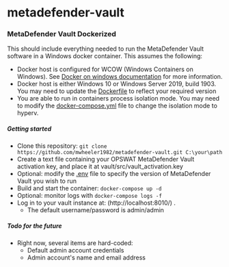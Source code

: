 # metadefender-vault

### MetaDefender Vault Dockerized
This should include everything needed to run the MetaDefender Vault software in a Windows docker container. This assumes the following:
- Docker host is configured for WCOW (Windows Containers on Windows). See [Docker on windows documentation](https://docs.docker.com/docker-for-windows/#switch-between-windows-and-linux-containers) for more information.
- Docker host is either Windows 10 or Windows Server 2019, build 1903. You may need to update the [Dockerfile](vault/Dockerfile) to reflect your required version
- You are able to run in containers process isolation mode. You may need to modify the [docker-compose.yml](docker-compose.yml) file to change the isolation mode to hyperv.

##### Getting started
- Clone this repository: `git clone https://github.com/mwheeler1982/metadefender-vault.git C:\your\path`
- Create a text file containing your OPSWAT MetaDefender Vault activation key, and place it at vault/src/vault_activation.key
- Optional: modify the [.env](.env) file to specify the version of MetaDefender Vault you wish to run
- Build and start the container: `docker-compose up -d`
- Optional: monitor logs with `docker-compose logs -f` 
- Log in to your vault instance at: (http://localhost:8010/) .
  - The default username/password is admin/admin

##### Todo for the future
- Right now, several items are hard-coded:
  - Default admin account credentials
  - Admin account's name and email address
